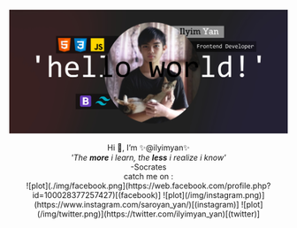 ![plot](./img/jumbotron.jpg)
<p align="center">
Hi 👋, I’m ✨@ilyimyan✨<br>
 <i>'The <b>more</b> i learn, the <b>less</b> i realize i know'</i><br>
-Socrates
<br>
catch me on  : <br>
![plot](./img/facebook.png](https://web.facebook.com/profile.php?id=100028377257427)[(facebook)]
![plot](/img/instagram.png)](https://www.instagram.com/saroyan_yan/)[(instagram)]
![plot](/img/twitter.png)](https://twitter.com/ilyimyan_yan)[(twitter)]
</p>
 
